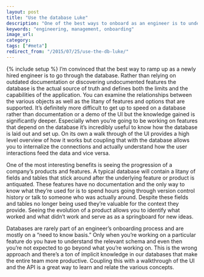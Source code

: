 ```yaml
---
layout: post
title: "Use the database Luke"
description: "One of the best ways to onboard as an engineer is to understand the database and how various tables and fields relate to one another."
keywords: "engineering, management, onboarding"
image_url:
category:
tags: ["#meta"]
redirect_from: "/2015/07/25/use-the-db-luke/"
---
```

{% include setup %}
I’m convinced that the best way to ramp up as a newly hired engineer is to go through the database. Rather than relying on outdated documentation or discovering undocumented features the database is the actual source of truth and defines both the limits and the capabilities of the application. You can examine the relationships between the various objects as well as the litany of features and options that are supported. It’s definitely more difficult to get up to speed on a database rather than documentation or a demo of the UI but the knowledge gained is significantly deeper. Especially when you’re going to be working on features that depend on the database it’s incredibly useful to know how the database is laid out and set up. On its own a walk through of the UI provides a high level overview of how it works but coupling that with the database allows you to internalize the connections and actually understand how the user interactions feed the data and vice versa.

One of the most interesting benefits is seeing the progression of a company’s products and features. A typical database will contain a litany of fields and tables that stick around after the underlying feature or product is antiquated. These features have no documentation and the only way to know what they’re used for is to spend hours going through version control history or talk to someone who was actually around. Despite these fields and tables no longer being used they’re valuable for the context they provide. Seeing the evolution of a product allows you to identify what worked and what didn’t work and serve as as a springboard for new ideas.

Databases are rarely part of an engineer’s onboarding process and are mostly on a “need to know basis.” Only when you’re working on a particular feature do you have to understand the relevant schema and even then you’re not expected to go beyond what you’re working on. This is the wrong approach and there’s a ton of implicit knowledge in our databases that make the entire team more productive. Coupling this with a walkthrough of the UI and the API is a great way to learn and relate the various concepts.

